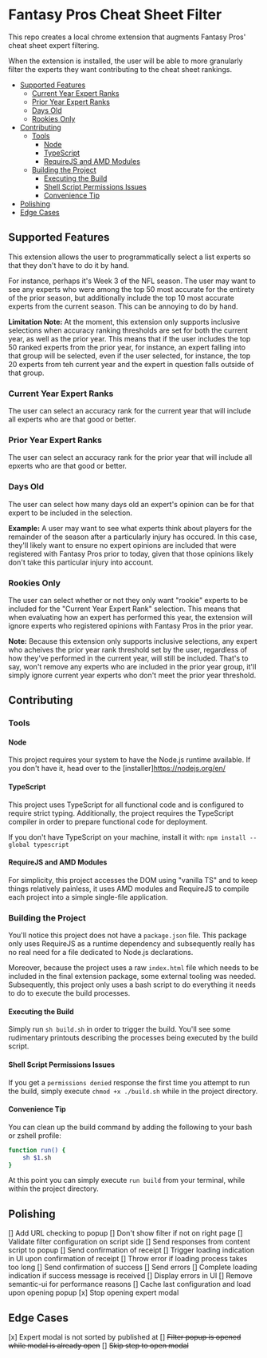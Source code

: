 # Fantasy Pros Cheat Sheet Filter

This repo creates a local chrome extension that augments Fantasy Pros' cheat sheet expert filtering.

When the extension is installed, the user will be able to more granularly filter the experts they want contributing
to the cheat sheet rankings.

- [Supported Features](#supported-features)
  - [Current Year Expert Ranks](#current-year-expert-ranks)
  - [Prior Year Expert Ranks](#prior-year-expert-ranks)
  - [Days Old](#days-old)
  - [Rookies Only](#rookies-only)
- [Contributing](#contributing)
  - [Tools](#tools)
    - [Node](#node)
    - [TypeScript](#typescript)
    - [RequireJS and AMD Modules](#requirejs-and-amd-modules)
  - [Building the Project](#building-the-project)
    - [Executing the Build](#executing-the-build)
    - [Shell Script Permissions Issues](#shell-script-permissions-issues)
    - [Convenience Tip](#convenience-tip)
- [Polishing](#polishing)
- [Edge Cases](#edge-cases)

## Supported Features

This extension allows the user to programmatically select a list experts so that they don't have to do it by hand.

For instance, perhaps it's Week 3 of the NFL season. The user may want to see any experts who were among the top 50 most accurate
for the entirety of the prior season, but additionally include the top 10 most accurate experts from the current season. This
can be annoying to do by hand.

**Limitation Note:** At the moment, this extension only supports inclusive selections when accuracy ranking thresholds are set for both the current
year, as well as the prior year. This means that if the user includes the top 50 ranked experts from the prior year, for instance, an expert
falling into that group will be selected, even if the user selected, for instance, the top 20 experts from teh current year and the expert in
question falls outside of that group.

### Current Year Expert Ranks

The user can select an accuracy rank for the current year that will include all experts who are that good or better.

### Prior Year Expert Ranks

The user can select an accuracy rank for the prior year that will include all epxerts who are that good or better.

### Days Old

The user can select how many days old an expert's opinion can be for that expert to be included in the selection.

**Example:** A user may want to see what experts think about players for the remainder of the season after a particularly injury has occured.
In this case, they'll likely want to ensure no expert opinions are included that were registered with Fantasy Pros prior to today, given that
those opinions likely don't take this particular injury into account.

### Rookies Only

The user can select whether or not they only want "rookie" experts to be included for the "Current Year Expert Rank" selection. This means that
when evaluating how an expert has performed this year, the extension will ignore experts who registered opinions with Fantasy Pros in the prior year.

**Note:** Because this extension only supports inclusive selections, any expert who acheives the prior year rank threshold set by the user,
regardless of how they've performed in the current year, will still be included. That's to say, won't remove any experts who are included in
the prior year group, it'll simply ignore current year experts who don't meet the prior year threshold.

## Contributing

### Tools

#### Node

This project requires your system to have the Node.js runtime available. If you don't have it, head over to the [installer]<https://nodejs.org/en/>

#### TypeScript

This project uses TypeScript for all functional code and is configured to require strict typing. Additionally, the project requires the
TypeScript compiler in order to prepare functional code for deployment.

If you don't have TypeScript on your machine, install it with:
`npm install --global typescript`

#### RequireJS and AMD Modules

For simplicity, this project accesses the DOM using "vanilla TS" and to keep things relatively painless, it uses AMD modules and RequireJS to compile each
project into a simple single-file application.

### Building the Project

You'll notice this project does not have a `package.json` file. This package only uses RequireJS as a runtime dependency and subsequently really has no real need for a file
dedicated to Node.js declarations.

Moreover, because the project uses a raw `index.html` file which needs to be included in the final extension package, some
external tooling was needed. Subsequently, this project only uses a bash script to do everything it needs to do to execute the build processes.

#### Executing the Build

Simply run `sh build.sh` in order to trigger the build. You'll see some rudimentary printouts describing the processes being executed by the build script.

#### Shell Script Permissions Issues

If you get a `permissions denied` response the first time you attempt to run the build, simply execute `chmod +x ./build.sh` while in the project directory.

#### Convenience Tip

You can clean up the build command by adding the following to your bash or zshell profile:

```sh
function run() {
    sh $1.sh
}
```

At this point you can simply execute `run build` from your terminal, while within the project directory.

## Polishing

[] Add URL checking to popup
    [] Don't show filter if not on right page
[] Validate filter configuration on script side
[] Send responses from content script to popup
    [] Send confirmation of receipt
    [] Trigger loading indication in UI upon confirmation of receipt
    [] Throw error if loading process takes too long
    [] Send confirmation of success
    [] Send errors
    [] Complete loading indication if success message is received
    [] Display errors in UI
[] Remove semantic-ui for performance reasons
[] Cache last configuration and load upon opening popup
[x] Stop opening expert modal

## Edge Cases

[x] Expert modal is not sorted by published at
[] ~~Filter popup is opened while modal is already open~~
    [] ~~Skip step to open modal~~
